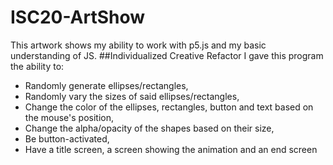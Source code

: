 # ISC20-ArtShow
This artwork shows my ability to work with p5.js and my basic understanding of JS.
##Individualized Creative Refactor
I gave this program the ability to:
- Randomly generate ellipses/rectangles,
- Randomly vary the sizes of said ellipses/rectangles,
- Change the color of the ellipses, rectangles, button and text based on the mouse's position,
- Change the alpha/opacity of the shapes based on their size,
- Be button-activated,
- Have a title screen, a screen showing the animation and an end screen

